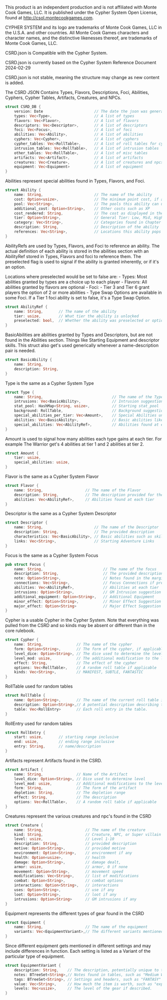 This product is an independent production and is not affiliated with Monte Cook Games,
LLC. It is published under the Cypher System Open License, found at
http://csol.montecookgames.com.

CYPHER SYSTEM and its logo are trademarks of Monte Cook Games, LLC in the U.S.A.
and other countries. All Monte Cook Games characters and character names, and the
distinctive likenesses thereof, are trademarks of Monte Cook Games, LLC.

CSRD.json is Compatible with the Cypher System.

CSRD.json is currently based on the Cypher System Reference Document 2024-02-29

CSRD.json is not stable, meaning the structure may change as new content is added.

The CSRD JSON Contains Types, Flavors, Descriptions, Foci, Abilities, Cyphers, Cypher Tables, Artifacts, Creatures, and NPCs.

```rust
struct CSRD_DB {
    version: Date                       // The date the json was generated
    types: Vec<Type>,                   // A list of types
    flavors: Vec<Flavor>,               // A list of flavors
    descriptors: Vec<Descriptor>,       // A list of descriptors
    foci: Vec<Focus>,                   // A list of foci
    abilities: Vec<Ability>,            // A list of abilities
    cyphers: Vec<Cypher>,               // A list of cyphers
    cypher_tables: Vec<RollTable>,      // A list of roll tables for cyphers
    intrusion_tables: Vec<RollTable>,   // A list of intrusion tables
    other_tables: Vec<RollTable>,       // A list of misc tables
    artifacts: Vec<Artifact>,           // A list of artifacts
    creatures: Vec<Creature>,           // A list of creatures and npcs
    equipment: Vec<Equipment>           // A list of equipment
}
```

Abilities represent special abilities found in Types, Flavors, and Foci.

```rust
struct Ability {
    name: String,                       // The name of the ability
    cost: Option<usize>,                // The minimum point cost, if any
    pool: Vec<String>,                  // The pools this ability can use
    additional_cost: Option<String>,    // Other costs such as XP
    cost_rendered: String,              // The cost as displayed in the csrd
    tier: Option<String>,               // General Tier: Low, Mid, High
    category: Vec<String>,              // Categories found in Chapter 9
    description: String,                // Description of the ability
    references: Vec<String>,            // Locations this ability pops up
}
```

AbilityRefs are used by Types, Flavors, and Foci to reference an ability. The actual
definition of each ability is stored in the abilities section with an AbilityRef
stored in Types, Flavors and foci to reference them. The preselected flag is used
to signal if the ability is granted inherently, or if it's an option. 

Locations where preselected would be set to false are:
    - Types: Most abilities granted by types are a choice up to each player
    - Flavors: All abilities granted by flavors are optional
    - Foci:
      - Tier 3 and Tier 6 grant players the option of 2 or more abilities
      - Type Swap Options are available in some Foci. If a Tier 1 foci ability is set to false, it's a Type Swap Option.

```rust
struct AbilityRef {
    name: String,       // The name of the ability
    tier: usize,        // What tier the ability is unlocked
    preselected: bool,  // Whether the ability was preselected or optional
}
```

BasicAbilities are abilities granted by Types and Descriptors, but are not found
in the Abilities section. Things like Starting Equipment and descriptor skills.
This struct also get's used generically whenever a name-description pair is needed.

```rust
struct BasicAbility {
    name: String,
    description: String,
}
```

Type is the same as a Cypher System Type

```rust
struct Type {
    name: String,                               // The name of the Type
    intrusions: Vec<BasicAbility>,              // Intrusion suggestions
    stat_pool: HashMap<String, usize>,          // Starting stat_pool
    background: RollTable,                      // Background suggestions
    special_abilities_per_tier: Vec<Amount>,    // Special Abilities unlocked at each tier
    abilities: Vec<BasicAbility>,               // Basic abilities like Starting Equipment and Effort
    special_abilities: Vec<AbilityRef>,         // Abilities found at each tier
}
```

Amount is used to signal how many abilities each type gains at each tier. For example
The Warrior get's 4 abilities at tier 1 and 2 abilities at tier 2.
```rust
struct Amount {
    tier: usize,
    special_abilities: usize,
}
```
Flavor is the same as a Cypher System Flavor
```rust
struct Flavor {
    name: String,                   // The name of the Flavor
    description: String,            // The description provided for the flavor
    abilities: Vec<AbilityRef>,     // Abilities found at each tier
}
```
Descriptor is the same as a Cypher System Descriptor
```rust
struct Descriptor {
    name: String,                       // The name of the Descriptor
    description: String,                // The provided description
    characteristics: Vec<BasicAbility>, // Basic abilities such as skills and pool points
    links: Vec<String>,                 // Starting Adventure Links
}
```

Focus is the same as a Cypher System Focus
```rust
pub struct Focus {
    name: String,                           // The name of the focus
    description: String,                    // The provided description
    note: Option<String>,                   // Notes found in the margins
    connections: Vec<String>,               // Focus Connections if present
    abilities: Vec<AbilityRef>,             // Abilities at each tier
    intrusions: Option<String>,             // GM Intrusion suggestion
    additional_equipment: Option<String>,   // Additional Equipment
    minor_effect: Option<String>,           // Minor Effect Suggestion
    major_effect: Option<String>            // Major Effect Suggestion
}
```

Cypher is a usable Cypher in the Cypher System. Note that everything was pulled from the CSRD and so kinds may be absent or different than in the core rulebook.
```rust
struct Cypher {
    name: String,               // The name of the cypher
    form: Option<String>,       // The form of the cypher, if applicable
    level_dice: Option<String>, // The dice used to determine the level
    level_mod: usize,           // The additional modification to the level
    effect: String,             // The effect of the cypher
    options: Vec<RollTable>,    // A random roll table if applicable
    kinds: Vec<String>,         // MANIFEST, SUBTLE, FANTASTIC
}
```

RollTable used for random tables
```rust
struct RollTable {
    name: Option<String>,       // The name of the current roll table if applicable
    description: Option<String>,// A potential description describing the roll table
    table: Vec<RollEntry>       // Each roll entry in the table.
}
```

RollEntry used for random tables
```rust
struct RollEntry {
    start: usize,       // starting range inclusive
    end: usize,         // ending range inclusive
    entry: String,      // name/description
}
```

Artifacts represent Artifacts found in the CSRD.
```rust
struct Artifact {
    name: String,               // Name of the Artifact
    level_dice: Option<String>, // Dice used to determine level
    level_mod: usize,           // Additional modifications to the level
    form: String,               // The form of the artifact
    depletion: String,          // The depletion range
    effect: String,             // The description
    options: Vec<RollTable>,    // A random roll table if applicable
}
```

Creatures represent the various creatures and npc's found in the CSRD
```rust
struct Creature {
    name: String,                   // The name of the creature
    kind: String,                   // Creature, NPC, or Super villain
    level: usize,                   // Level 1-10
    description: String,            // provided description
    motive: Option<String>,         // provided motive
    environment: Option<String>,    // environment if any
    health: Option<usize>,          // health
    damage: Option<String>,         // damage dealt,
    armor: usize,                   // armor, 0 if none
    movement: Option<String>,       // movement speed
    modifications: Vec<String>,     // list of modifications
    combat: Option<String>,         // combat options
    interactions: Option<String>,   // interactions
    uses: Option<String>,           // use if any
    loot: Option<String>,           // loot if any
    intrusions: Option<String>      // GM intrusions if any
}
```

Equipment represents the different types of gear found in the CSRD
```rust
struct Equipment {
    name: String,                   // The name of the equipment
    variants: Vec<EquipmentVariant>,// The different variants mentioned in csrd
}
```

Since different equipment gets mentioned in different settings and may include differences in function. Each setting is listed as a Variant of the particular type of equipment.
```rust
struct EquipmentVariant {
    description: String,    // The description, potentially unique to the setting
    notes: BTreeSet<String>,// Notes found in tables, such as "Medium Weapon" or "Short range"
    tags: BTreeSet<String>, // Settings and headers, such as "FANTASY" and "APPAREL & ARMOR"
    value: Vec<String>,     // How much the item is worth, such as "expensive" or "50 gp"
    levels: Vec<usize>,     // The level of the gear if described.
}
```